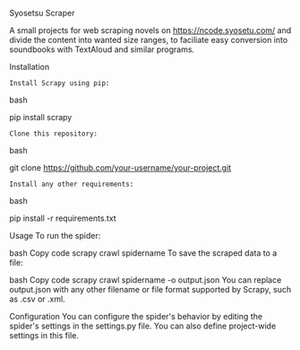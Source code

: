 Syosetsu Scraper

A small projects for web scraping novels on https://ncode.syosetu.com/ and divide the content into wanted size ranges,
to faciliate easy conversion into soundbooks with TextAloud and similar programs.


Installation

    Install Scrapy using pip:

bash

pip install scrapy

    Clone this repository:

bash

git clone https://github.com/your-username/your-project.git

    Install any other requirements:

bash

pip install -r requirements.txt


Usage
To run the spider:

bash
Copy code
scrapy crawl spidername
To save the scraped data to a file:

bash
Copy code
scrapy crawl spidername -o output.json
You can replace output.json with any other filename or file format supported by Scrapy, such as .csv or .xml.

Configuration
You can configure the spider's behavior by editing the spider's settings in the settings.py file. You can also define project-wide settings in this file.